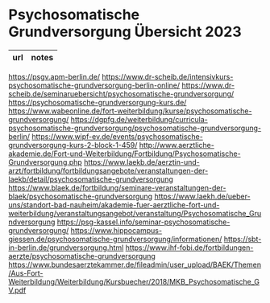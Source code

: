 # Psychosomatische Grundversorgung Übersicht 2023

| url | notes |
|---|---|
https://psgv.apm-berlin.de/
https://www.dr-scheib.de/intensivkurs-psychosomatische-grundversorgung-berlin-online/
https://www.dr-scheib.de/seminaruebersicht/psychosomatische-grundversorgung/
https://psychosomatische-grundversorgung-kurs.de/
https://www.wabeonline.de/fort-weiterbildung/kurse/psychosomatische-grundversorgung/
https://dgpfg.de/weiterbildung/curricula-psychosomatische-grundversorgung/psychosomatische-grundversorgung-berlin/
https://www.wipf-ev.de/events/psychosomatische-grundversorgung-kurs-2-block-1-459/
http://www.aerztliche-akademie.de/Fort-und-Weiterbildung/Fortbildung/Psychosomatische-Grundversorgung.php
https://www.laekb.de/aerztin-und-arzt/fortbildung/fortbildungsangebote/veranstaltungen-der-laekb/detail/psychosomatische-grundversorgung
https://www.blaek.de/fortbildung/seminare-veranstaltungen-der-blaek/psychosomatische-grundversorgung
https://www.laekh.de/ueber-uns/standort-bad-nauheim/akademie-fuer-aerztliche-fort-und-weiterbildung/veranstaltungsangebot/veranstaltung/Psychosomatische_Grundversorgung
https://psg-kassel.info/seminar-psychosomatische-grundversorgung/
https://www.hippocampus-giessen.de/psychosomatische-grundversorgung/informationen/
https://sbt-in-berlin.de/grundversorgung.html
https://www.ihf-fobi.de/fortbildungen-aerzte/psychosomatische-grundversorgung
https://www.bundesaerztekammer.de/fileadmin/user_upload/BAEK/Themen/Aus-Fort-Weiterbildung/Weiterbildung/Kursbuecher/2018/MKB_Psychosomatische_GV.pdf
